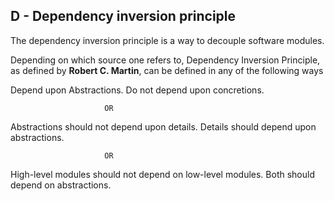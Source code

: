 ## D - Dependency inversion principle

The dependency inversion principle is a way to decouple software modules.

Depending on which source one refers to, Dependency Inversion Principle, as defined by **Robert C. Martin**, can be defined in any of the following ways

Depend upon Abstractions. Do not depend upon concretions.

                         OR
                          
Abstractions should not depend upon details. Details should depend upon abstractions.

                         OR
                          
High-level modules should not depend on low-level modules. Both should depend on abstractions.
